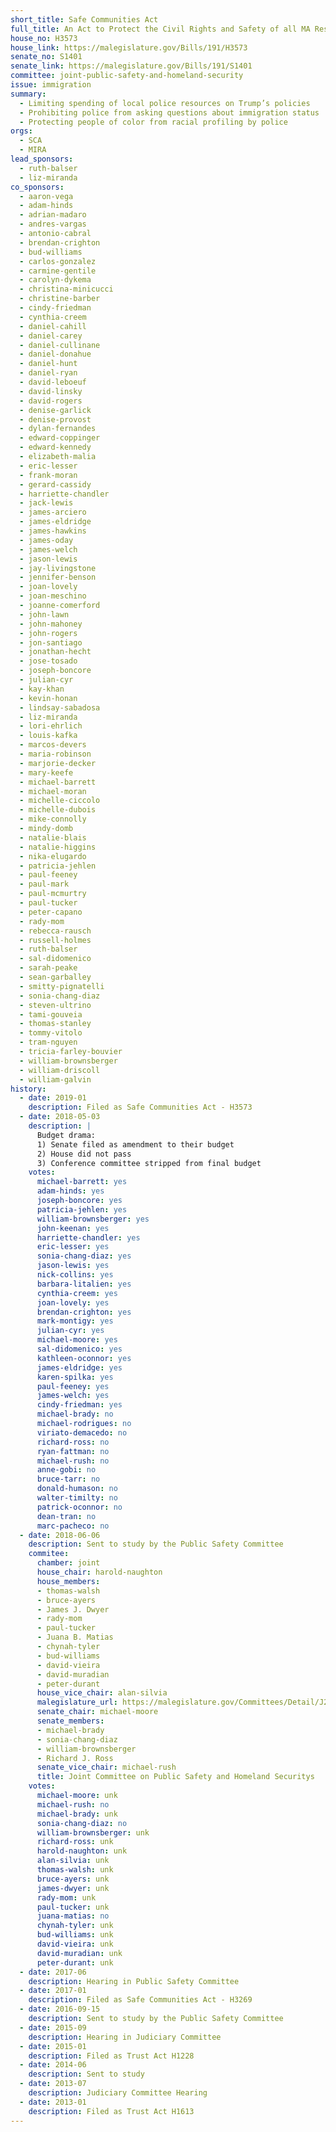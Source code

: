 ```yaml
---
short_title: Safe Communities Act
full_title: An Act to Protect the Civil Rights and Safety of all MA Residents
house_no: H3573
house_link: https://malegislature.gov/Bills/191/H3573
senate_no: S1401
senate_link: https://malegislature.gov/Bills/191/S1401
committee: joint-public-safety-and-homeland-security
issue: immigration
summary:
  - Limiting spending of local police resources on Trump’s policies
  - Prohibiting police from asking questions about immigration status
  - Protecting people of color from racial profiling by police
orgs:
  - SCA
  - MIRA
lead_sponsors:
  - ruth-balser
  - liz-miranda
co_sponsors:
  - aaron-vega
  - adam-hinds
  - adrian-madaro
  - andres-vargas
  - antonio-cabral
  - brendan-crighton
  - bud-williams
  - carlos-gonzalez
  - carmine-gentile
  - carolyn-dykema
  - christina-minicucci
  - christine-barber
  - cindy-friedman
  - cynthia-creem
  - daniel-cahill
  - daniel-carey
  - daniel-cullinane
  - daniel-donahue
  - daniel-hunt
  - daniel-ryan
  - david-leboeuf
  - david-linsky
  - david-rogers
  - denise-garlick
  - denise-provost
  - dylan-fernandes
  - edward-coppinger
  - edward-kennedy
  - elizabeth-malia
  - eric-lesser
  - frank-moran
  - gerard-cassidy
  - harriette-chandler
  - jack-lewis
  - james-arciero
  - james-eldridge
  - james-hawkins
  - james-oday
  - james-welch
  - jason-lewis
  - jay-livingstone
  - jennifer-benson
  - joan-lovely
  - joan-meschino
  - joanne-comerford
  - john-lawn
  - john-mahoney
  - john-rogers
  - jon-santiago
  - jonathan-hecht
  - jose-tosado
  - joseph-boncore
  - julian-cyr
  - kay-khan
  - kevin-honan
  - lindsay-sabadosa
  - liz-miranda
  - lori-ehrlich
  - louis-kafka
  - marcos-devers
  - maria-robinson
  - marjorie-decker
  - mary-keefe
  - michael-barrett
  - michael-moran
  - michelle-ciccolo
  - michelle-dubois
  - mike-connolly
  - mindy-domb
  - natalie-blais
  - natalie-higgins
  - nika-elugardo
  - patricia-jehlen
  - paul-feeney
  - paul-mark
  - paul-mcmurtry
  - paul-tucker
  - peter-capano
  - rady-mom
  - rebecca-rausch
  - russell-holmes
  - ruth-balser
  - sal-didomenico
  - sarah-peake
  - sean-garballey
  - smitty-pignatelli
  - sonia-chang-diaz
  - steven-ultrino
  - tami-gouveia
  - thomas-stanley
  - tommy-vitolo
  - tram-nguyen
  - tricia-farley-bouvier
  - william-brownsberger
  - william-driscoll
  - william-galvin
history:
  - date: 2019-01
    description: Filed as Safe Communities Act - H3573
  - date: 2018-05-03
    description: |
      Budget drama:
      1) Senate filed as amendment to their budget
      2) House did not pass
      3) Conference committee stripped from final budget
    votes:
      michael-barrett: yes
      adam-hinds: yes
      joseph-boncore: yes
      patricia-jehlen: yes
      william-brownsberger: yes
      john-keenan: yes
      harriette-chandler: yes
      eric-lesser: yes
      sonia-chang-diaz: yes
      jason-lewis: yes
      nick-collins: yes
      barbara-litalien: yes
      cynthia-creem: yes
      joan-lovely: yes
      brendan-crighton: yes
      mark-montigy: yes
      julian-cyr: yes
      michael-moore: yes
      sal-didomenico: yes
      kathleen-oconnor: yes
      james-eldridge: yes
      karen-spilka: yes
      paul-feeney: yes
      james-welch: yes
      cindy-friedman: yes
      michael-brady: no
      michael-rodrigues: no
      viriato-demacedo: no
      richard-ross: no
      ryan-fattman: no
      michael-rush: no
      anne-gobi: no
      bruce-tarr: no
      donald-humason: no
      walter-timilty: no
      patrick-oconnor: no
      dean-tran: no
      marc-pacheco: no
  - date: 2018-06-06
    description: Sent to study by the Public Safety Committee
    commitee:
      chamber: joint
      house_chair: harold-naughton
      house_members:
      - thomas-walsh
      - bruce-ayers
      - James J. Dwyer
      - rady-mom
      - paul-tucker
      - Juana B. Matias
      - chynah-tyler
      - bud-williams
      - david-vieira
      - david-muradian
      - peter-durant
      house_vice_chair: alan-silvia
      malegislature_url: https://malegislature.gov/Committees/Detail/J22/190
      senate_chair: michael-moore
      senate_members:
      - michael-brady
      - sonia-chang-diaz
      - william-brownsberger
      - Richard J. Ross
      senate_vice_chair: michael-rush
      title: Joint Committee on Public Safety and Homeland Securitys
    votes:
      michael-moore: unk
      michael-rush: no
      michael-brady: unk
      sonia-chang-diaz: no
      william-brownsberger: unk
      richard-ross: unk
      harold-naughton: unk
      alan-silvia: unk
      thomas-walsh: unk
      bruce-ayers: unk
      james-dwyer: unk
      rady-mom: unk
      paul-tucker: unk
      juana-matias: no
      chynah-tyler: unk
      bud-williams: unk
      david-vieira: unk
      david-muradian: unk
      peter-durant: unk
  - date: 2017-06
    description: Hearing in Public Safety Committee
  - date: 2017-01
    description: Filed as Safe Communities Act - H3269
  - date: 2016-09-15
    description: Sent to study by the Public Safety Committee
  - date: 2015-09
    description: Hearing in Judiciary Committee
  - date: 2015-01
    description: Filed as Trust Act H1228
  - date: 2014-06
    description: Sent to study
  - date: 2013-07
    description: Judiciary Committee Hearing
  - date: 2013-01
    description: Filed as Trust Act H1613
---
```

